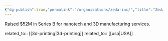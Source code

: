 ```yaml
---
{"dg-publish":true,"permalink":"/organisations/zeda-inc/","title":"Zeda Inc."}
---
```



Raised $52M in Series B for nanotech and 3D manufacturing services.

related_to:: [[3d-printing\|3d-printing]]
related_to:: [[usa\|USA]]

